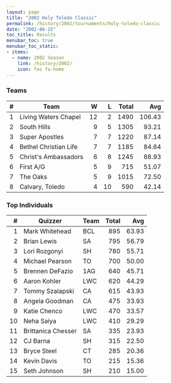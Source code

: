 ```yaml
---
layout: page
title: "2002 Holy Toledo Classic"
permalink: /history/2002/tournaments/holy-toledo-classic
date: "2002-06-15"
toc_title: Results
menubar_toc: true
menubar_toc_static:
- items:
  - name: 2002 Season
    link: /history/2002/
    icon: fas fa-home
---
```


### Teams

|    # | Team                  |    W |    L | Total |    Avg |
| ---: | --------------------- | ---: | ---: | ----: | -----: |
|    1 | Living Waters Chapel  |   12 |    2 |  1490 | 106.43 |
|    2 | South Hills           |    9 |    5 |  1305 |  93.21 |
|    3 | Super Apostles        |    7 |    7 |  1220 |  87.14 |
|    4 | Bethel Christian Life |    7 |    7 |  1185 |  84.64 |
|    5 | Christ's Ambassadors  |    6 |    8 |  1245 |  88.93 |
|    6 | First A/G             |    5 |    9 |   715 |  51.07 |
|    7 | The Oaks              |    5 |    9 |  1015 |  72.50 |
|    8 | Calvary, Toledo       |    4 |   10 |   590 |  42.14 |

### Top Individuals

|    # | Quizzer            | Team | Total |   Avg |
| ---: | ------------------ | ---- | ----: | ----: |
|    1 | Mark Whitehead     | BCL  |   895 | 63.93 |
|    2 | Brian Lewis        | SA   |   795 | 56.79 |
|    3 | Lori Rozgonyi      | SH   |   780 | 55.71 |
|    4 | Michael Pearson    | TO   |   700 | 50.00 |
|    5 | Brennen DeFazio    | 1AG  |   640 | 45.71 |
|    6 | Aaron Kohler       | LWC  |   620 | 44.29 |
|    7 | Tommy Szalapski    | CA   |   615 | 43.93 |
|    8 | Angela Goodman     | CA   |   475 | 33.93 |
|    9 | Katie Chenco       | LWC  |   470 | 33.57 |
|   10 | Neha Saiya         | LWC  |   410 | 29.29 |
|   11 | Brittanica Chesser | SA   |   335 | 23.93 |
|   12 | CJ Barna           | SH   |   315 | 22.50 |
|   13 | Bryce Steel        | CT   |   285 | 20.36 |
|   14 | Kevin Davis        | TO   |   215 | 15.36 |
|   15 | Seth Johnson       | SH   |   210 | 15.00 |
